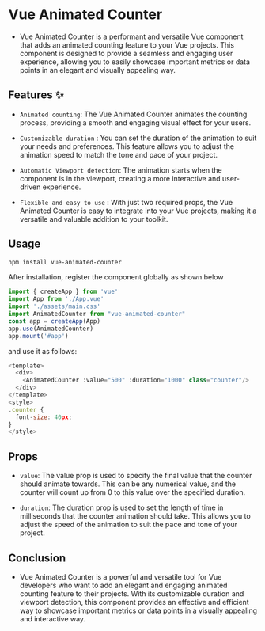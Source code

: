 # Vue Animated Counter

- Vue Animated Counter is a performant and versatile Vue component that adds an animated counting feature to your Vue projects. This component is designed to provide a seamless and engaging user experience, allowing you to easily showcase important metrics or data points in an elegant and visually appealing way.

## Features ✨

- `Animated counting`: The Vue Animated Counter animates the counting process, providing a smooth and engaging visual effect for your users.

- `Customizable duration` : You can set the duration of the animation to suit your needs and preferences. This feature allows you to adjust the animation speed to match the tone and pace of your project.

- `Automatic Viewport detection`: The animation starts when the component is in the viewport, creating a more interactive and user-driven experience.

- `Flexible and easy to use` : With just two required props, the Vue Animated Counter is easy to integrate into your Vue projects, making it a versatile and valuable addition to your toolkit.

## Usage

```bash
npm install vue-animated-counter
```

After installation, register the component globally as shown below 

```ts
import { createApp } from 'vue'
import App from './App.vue'
import './assets/main.css'
import AnimatedCounter from "vue-animated-counter"
const app = createApp(App)
app.use(AnimatedCounter)
app.mount('#app')
```

and use it as follows:

```js
<template>
  <div>
    <AnimatedCounter :value="500" :duration="1000" class="counter"/>
  </div>
</template>
<style>
.counter {
  font-size: 40px;
}
</style>
```

## Props 

- `value`: The value prop is used to specify the final value that the counter should animate towards. This can be any numerical value, and the counter will count up from 0 to this value over the specified duration.

- `duration`: The duration prop is used to set the length of time in milliseconds that the counter animation should take. This allows you to adjust the speed of the animation to suit the pace and tone of your project.


## Conclusion

- Vue Animated Counter is a powerful and versatile tool for Vue developers who want to add an elegant and engaging animated counting feature to their projects. With its customizable duration and viewport detection, this component provides an effective and efficient way to showcase important metrics or data points in a visually appealing and interactive way.
